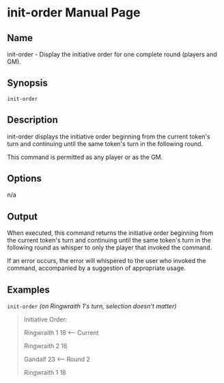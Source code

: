 
# init-order Manual Page

## Name

init-order - Display the initiative order for one complete round (players and GM).

## Synopsis

```
init-order
```

## Description

init-order displays the initiative order beginning from the current token's turn and continuing until the same token's turn in the following round.

This command is permitted as any player or as the GM.

## Options

n/a

## Output

When executed, this command returns the initiative order beginning from the current token's turn and continuing until the same token's turn in the following round as whisper to only the player that invoked the command.

If an error occurs, the error will whispered to the user who invoked the command, accompanied by a suggestion of appropriate usage.

## Examples

```init-order``` *(on Ringwraith 1's turn, selection doesn't matter)*

> Initiative Order: 
>
> Ringwraith 1    18  <-- Current
> 
> Ringwraith 2    16
> 
> Gandalf         23  <-- Round 2
>
> Ringwraith 1    18